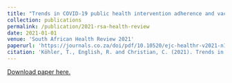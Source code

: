 ```yaml
---
title: "Trends in COVID-19 public health intervention adherence and vaccine hesitancy in South Africa: 2020-2021"
collection: publications
permalink: /publication/2021-rsa-health-review
date: 2021-01-01
venue: 'South African Health Review 2021'
paperurl: 'https://journals.co.za/doi/pdf/10.10520/ejc-healthr-v2021-n1-a29'
citation: 'Köhler, T., English, R. and Christian, C. (2021). Trends in COVID-19 public health intervention adherence and vaccine hesitancy in South Africa: 2020-2021. South African Health Review 2021.'
---
```

[Download paper here.](https://journals.co.za/doi/pdf/10.10520/ejc-healthr-v2021-n1-a29)



 



 